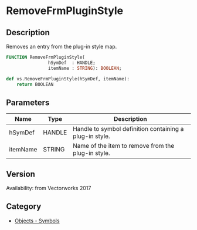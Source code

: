 # RemoveFrmPluginStyle

## Description
Removes an entry from the plug-in style map.

```pascal
FUNCTION RemoveFrmPluginStyle(
				hSymDef  : HANDLE;
				itemName : STRING): BOOLEAN;
```

```python
def vs.RemoveFrmPluginStyle(hSymDef, itemName):
    return BOOLEAN
```

## Parameters
|Name|Type|Description|
|---|---|---|
|hSymDef|HANDLE|Handle to symbol definition containing a plug-in style.|
|itemName|STRING|Name of the item to remove from the plug-in style.|

## Version
Availability: from Vectorworks 2017

## Category
* [Objects - Symbols](../Categories/Objects%20-%20Symbols.md)
